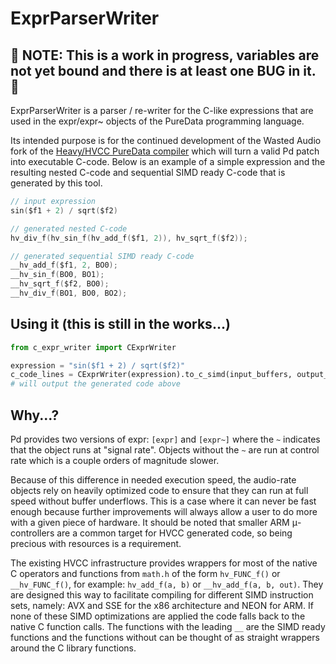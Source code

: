 # ExprParserWriter

## 🚧 NOTE: This is a work in progress, variables are not yet bound and there is at least one BUG in it. 🚧

ExprParserWriter is a parser / re-writer for the C-like expressions that are
used in the expr/expr~ objects of the PureData programming language.

Its intended purpose is for the continued development of the Wasted Audio fork of
the [Heavy/HVCC
PureData compiler](https://github.com/dgbillotte/hvcc) which will
turn a valid Pd patch into executable C-code. Below is an example of a
simple expression and the resulting nested C-code and sequential SIMD
ready C-code that is generated by this tool.

```c
// input expression
sin($f1 + 2) / sqrt($f2)

// generated nested C-code
hv_div_f(hv_sin_f(hv_add_f($f1, 2)), hv_sqrt_f($f2));

// generated sequential SIMD ready C-code
__hv_add_f($f1, 2, BO0);
__hv_sin_f(BO0, BO1);
__hv_sqrt_f($f2, BO0);
__hv_div_f(BO1, BO0, BO2);
```

## Using it (this is still in the works...)

```python
from c_expr_writer import CExprWriter

expression = "sin($f1 + 2) / sqrt($f2)"
c_code_lines = CExprWriter(expression).to_c_simd(input_buffers, output_buffer)
# will output the generated code above
```


## Why...?
Pd provides two versions of expr: `[expr]` and `[expr~]` where the `~`
indicates that the object runs at "signal rate". Objects without the `~`
are run at control rate which is a couple orders of magnitude slower.

Because of this difference in needed execution speed, the audio-rate objects
rely on heavily optimized code to ensure that they can run at full speed without
buffer underflows. This is a case where it can never be fast enough because
further improvements will always allow a user to do more with a given piece of
hardware. It should be noted that smaller ARM μ-controllers are a common target
for HVCC generated code, so being precious with resources is a requirement.

The existing HVCC infrastructure provides wrappers for most of the native C
operators and functions from `math.h` of the form `hv_FUNC_f()` or
`__hv_FUNC_f()`, for example: `hv_add_f(a, b)` or `__hv_add_f(a, b, out)`. They
are designed this way to facilitate compiling for different SIMD instruction
sets, namely: AVX and SSE for the x86 architecture and NEON for ARM. If none of
these SIMD optimizations are applied the code falls back to the native C
function calls. The functions with the leading `__` are the SIMD ready functions
and the functions without can be thought of as straight wrappers around
the C library functions.



